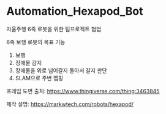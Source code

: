 # Automation_Hexapod_Bot

자율주행 6족 로봇을 위한 팀프로젝트 협업

6족 보행 로봇의 목표 기능

1. 보행
2. 장애물 감지
3. 장애물을 위로 넘어갈지 돌아서 갈지 판단
4. SLAM으로 주변 맵핑

프레임 도면 출처:
https://www.thingiverse.com/thing:3463845

제작 설명:
https://markwtech.com/robots/hexapod/
